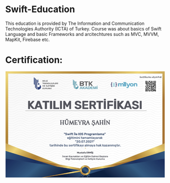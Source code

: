 # Swift-Education
This education is provided by The Information and Communication Technologies Authority (ICTA) of Turkey. Course was about basics of Swift Language and basic Frameworks and arcitechtures such as MVC, MVVM, MapKit, Firebase etc.

# Certification:
![certitication](https://github.com/humeyrasahin7/Swift-Education/blob/main/Swift_Ile_IOS_Programlama_Certificate.png)
